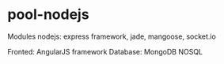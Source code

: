 # pool-nodejs

Modules nodejs: express framework, jade, mangoose, socket.io

Fronted: AngularJS framework
Database: MongoDB NOSQL
